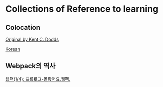 # Collections of Reference to learning

## Colocation
[Original by Kent C. Dodds](https://kentcdodds.com/blog/colocation)

[Korean](https://dkrnfls.tistory.com/408)

## Webpack의 역사

[웹팩(1/4); 프롤로그-몰랐어요.웹팩.](https://medium.com/@chullino/%EC%9B%B9%ED%8C%A9-1-4-%ED%94%84%EB%A1%A4%EB%A1%9C%EA%B7%B8-%EB%AA%B0%EB%9E%90%EC%96%B4%EC%9A%94-%EC%9B%B9%ED%8C%A9-168e5528b88c)